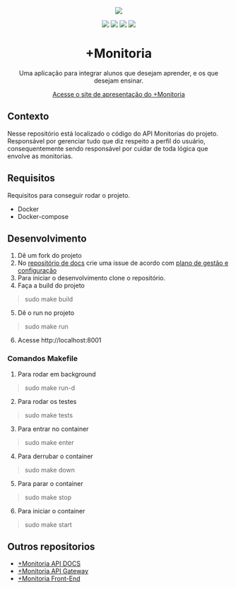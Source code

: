 
<p align="center"><img src="https://imgur.com/6foNNzk.png"></p>

<p align="center">
<a><img src="https://travis-ci.org/fga-eps-mds/2019.1-MaisMonitoria-ApiMonitorias.svg?branch=develop"></a>
<a><img src="https://codecov.io/gh/fga-eps-mds/2019.1-MaisMonitoria-ApiMonitorias/branch/develop/graph/badge.svg"></a>
<a><img src="https://img.shields.io/badge/license-GLP--3.0-red.svg"></a>
<a><img src="https://api.codeclimate.com/v1/badges/0b0956674000b10eb598/maintainability"></a>
</p>

<h1 align="center"> +Monitoria </h1>
<p align="center"> Uma aplicação para integrar alunos que desejam aprender, e os que desejam ensinar.</p>

<p align="center">
  <a href="https://fga-eps-mds.github.io/2019.1-MaisMonitoria/">Acesse o site de apresentação do +Monitoria</a>
</p>

## Contexto
Nesse repositório está localizado o código do API Monitorias do projeto. Responsável por gerenciar tudo que diz respeito a perfil do usuário, consequentemente sendo responsável por cuidar de toda lógica que envolve as monitorias.

## Requisitos
Requisitos para conseguir rodar o projeto.
 - Docker
 - Docker-compose
## Desenvolvimento
1. Dê um fork do projeto
2. No [repositório de docs](https://github.com/fga-eps-mds/2019.1-MaisMonitoria) crie uma issue de acordo com  [plano de gestão e configuração](https://fga-eps-mds.github.io/2019.1-MaisMonitoria/docs/plano-gcs) 
3. Para iniciar o desenvolvimento clone o repositório.
4. Faça a build do projeto 
> sudo make build
5. Dê o run no projeto
> sudo make run
6. Acesse http://localhost:8001

### Comandos Makefile

1. Para rodar em background
> sudo make run-d
2. Para rodar os testes
> sudo make tests
3. Para entrar no container
> sudo make enter
4. Para derrubar o container
> sudo make down
5. Para parar o container
> sudo make stop
6. Para iniciar o container
> sudo make start

## Outros repositorios
* [+Monitoria API DOCS](https://github.com/fga-eps-mds/2019.1-MaisMonitoria)
* [+Monitoria API Gateway](https://github.com/fga-eps-mds/2019.1-MaisMonitoria-api)
* [+Monitoria Front-End](https://github.com/fga-eps-mds/2019.1-MaisMonitoria-FrontEnd)
